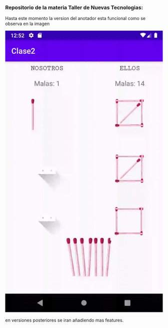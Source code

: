 ### Repositorio de la materia Taller de Nuevas Tecnologias:

Hasta este momento la version del anotador esta funcional como se observa en la imagen

![anotador](img/anotador.gif)

en versiones posteriores se iran añadiendo mas features.
